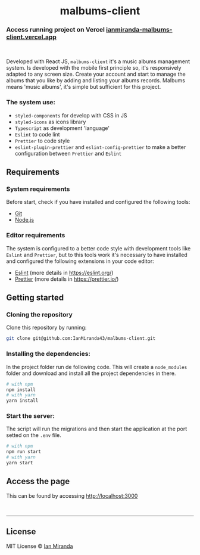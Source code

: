 
<h1 align="center"> 
	malbums-client
</h1>

### Access running project on Vercel [ianmiranda-malbums-client.vercel.app](https://ianmiranda-malbums-client.vercel.app/)

<br>

Developed with React JS, `malbums-client` it's a music albums management system. Is developed with the mobile first principle so, it's responsively adapted to any screen size. Create your account and start to manage the albums that you like by adding and listing your albums records. Malbums means 'music albums', it's simple but sufficient for this project. 

### The system use: 
* `styled-components` for develop with CSS in JS
* `styled-icons` as icons library 
* `Typescript` as development 'language'
* `Eslint` to code lint
* `Prettier` to code style
* `eslint-plugin-prettier` and `eslint-config-prettier` to make a better configuration between `Prettier` and `Eslint`

## Requirements

### System requirements

Before start, check if you have installed and configured the following tools:

* [Git](https://git-scm.com/)
* [Node.js](https://nodejs.org/en/)

### Editor requirements

The system is configured to a better code style with development tools like `Eslint` and `Prettier`, but to this tools work it's necessary to have installed and configured the following extensions in your code editor: 

* [Eslint](https://marketplace.visualstudio.com/items?itemName=dbaeumer.vscode-eslint) (more details in https://eslint.org/)
* [Prettier](https://marketplace.visualstudio.com/items?itemName=esbenp.prettier-vscode) (more details in https://prettier.io/)

## Getting started

### Cloning the repository

Clone this repository by running:

```bash
git clone git@github.com:IanMiranda43/malbums-client.git
```

### Installing the dependencies:

In the project folder run de following code. This will create a `node_modules` folder and download and install all the project dependencies in there. 

```bash
# with npm
npm install
# with yarn
yarn install
```

### Start the server:

The script will run the migrations and then start the application at the port setted on the `.env` file.

```bash
# with npm
npm run start
# with yarn
yarn start
```

## Access the page

This can be found by accessing <a href="http://localhost:3000" target="blank">http://localhost:3000<a>

<br>

---

## License

MIT License © [Ian Miranda](https://github.com/IanMiranda43)
